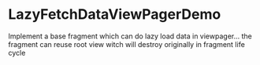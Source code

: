 # LazyFetchDataViewPagerDemo
Implement a base fragment which can do lazy load data in viewpager... the fragment can reuse root view witch will destroy originally in fragment life cycle

